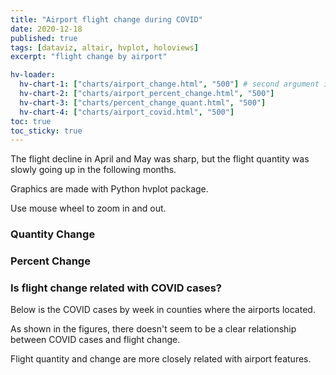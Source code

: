 ```yaml
---
title: "Airport flight change during COVID"
date: 2020-12-18
published: true
tags: [dataviz, altair, hvplot, holoviews]
excerpt: "flight change by airport"

hv-loader:
  hv-chart-1: ["charts/airport_change.html", "500"] # second argument is the height
  hv-chart-2: ["charts/airport_percent_change.html", "500"]
  hv-chart-3: ["charts/percent_change_quant.html", "500"]
  hv-chart-4: ["charts/airport_covid.html", "500"]
toc: true
toc_sticky: true
---
```


The flight decline in April and May was sharp, but the flight quantity was slowly going up in the following months.

Graphics are made with Python hvplot package.

Use mouse wheel to zoom in and out.

### Quantity Change
<div id="hv-chart-1"></div>

### Percent Change
<div id="hv-chart-2"></div>

<div id="hv-chart-3"></div>

### Is flight change related with COVID cases?

Below is the COVID cases by week in counties where the airports located.

As shown in the figures, there doesn't seem to be a clear relationship between COVID cases and flight change.

Flight quantity and change are more closely related with airport features.
<div id="hv-chart-4"></div>
